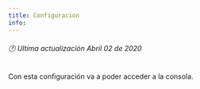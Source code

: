 ```yaml
---
title: Configuracion
info:
---
```

###### 🕐 Ultima actualización Abril 02 de 2020






Con esta conﬁguración va a poder acceder a la consola.

